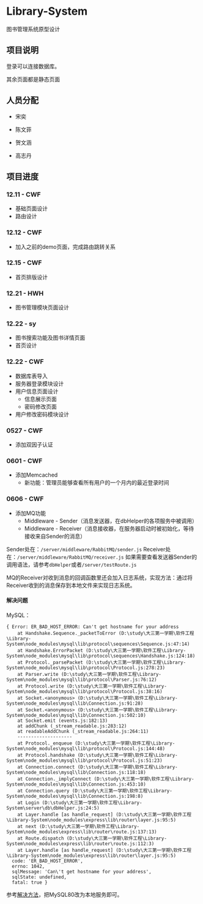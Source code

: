 # Library-System
图书管理系统原型设计

## 项目说明

登录可以连接数据库。

其余页面都是静态页面

## 人员分配

- 宋奕

- 陈文菲

- 贺文涵

- 高志丹

## 项目进度

### 12.11 - CWF

- 基础页面设计
- 路由设计

### 12.12 - CWF

- 加入之前的demo页面，完成路由跳转关系

### 12.15 - CWF

- 首页排版设计

### 12.21 - HWH

- 图书管理模块页面设计

### 12.22 - sy

- 图书搜索功能及图书详情页面
- 首页设计

### 12.22 - CWF

- 数据库表导入
- 服务器登录模块设计
- 用户信息页面设计
    + 信息展示页面
    + 密码修改页面
- 用户修改密码模块设计

### 0527 - CWF
- 添加双因子认证

### 0601 - CWF
- 添加Memcached
    + 新功能：管理员能够查看所有用户的一个月内的最近登录时间

### 0606 - CWF
- 添加MQ功能
    + Middleware - Sender（消息发送器，在dbHelper的各项服务中被调用）
    + Middleware - Receiver（消息接收器，在服务器启动时被初始化，等待接收来自Sender的消息）

Sender处在：`/server/middleware/RabbitMQ/sender.js`
Receiver处在：`/server/middleware/RabbitMQ/receiver.js`
如果需要查看发送器Sender的调用语法，请参考`dbHelper`或者`/server/testRoute.js`

MQ的Receiver对收到消息的回调函数里还会加入日志系统，实现方法：通过将Receiver收到的消息保存到本地文件来实现日志系统。

#### 解决问题

MySQL：
```
{ Error: ER_BAD_HOST_ERROR: Can't get hostname for your address
    at Handshake.Sequence._packetToError (D:\study\大三第一学期\软件工程\Library-System\node_modules\mysql\lib\protocol\sequences\Sequence.js:47:14)
    at Handshake.ErrorPacket (D:\study\大三第一学期\软件工程\Library-System\node_modules\mysql\lib\protocol\sequences\Handshake.js:124:18)
    at Protocol._parsePacket (D:\study\大三第一学期\软件工程\Library-System\node_modules\mysql\lib\protocol\Protocol.js:278:23)
    at Parser.write (D:\study\大三第一学期\软件工程\Library-System\node_modules\mysql\lib\protocol\Parser.js:76:12)
    at Protocol.write (D:\study\大三第一学期\软件工程\Library-System\node_modules\mysql\lib\protocol\Protocol.js:38:16)
    at Socket.<anonymous> (D:\study\大三第一学期\软件工程\Library-System\node_modules\mysql\lib\Connection.js:91:28)
    at Socket.<anonymous> (D:\study\大三第一学期\软件工程\Library-System\node_modules\mysql\lib\Connection.js:502:10)
    at Socket.emit (events.js:182:13)
    at addChunk (_stream_readable.js:283:12)
    at readableAddChunk (_stream_readable.js:264:11)
    --------------------
    at Protocol._enqueue (D:\study\大三第一学期\软件工程\Library-System\node_modules\mysql\lib\protocol\Protocol.js:144:48)
    at Protocol.handshake (D:\study\大三第一学期\软件工程\Library-System\node_modules\mysql\lib\protocol\Protocol.js:51:23)
    at Connection.connect (D:\study\大三第一学期\软件工程\Library-System\node_modules\mysql\lib\Connection.js:118:18)
    at Connection._implyConnect (D:\study\大三第一学期\软件工程\Library-System\node_modules\mysql\lib\Connection.js:453:10)
    at Connection.query (D:\study\大三第一学期\软件工程\Library-System\node_modules\mysql\lib\Connection.js:198:8)
    at Login (D:\study\大三第一学期\软件工程\Library-System\server\db\dbHelper.js:24:5)
    at Layer.handle [as handle_request] (D:\study\大三第一学期\软件工程\Library-System\node_modules\express\lib\router\layer.js:95:5)
    at next (D:\study\大三第一学期\软件工程\Library-System\node_modules\express\lib\router\route.js:137:13)
    at Route.dispatch (D:\study\大三第一学期\软件工程\Library-System\node_modules\express\lib\router\route.js:112:3)
    at Layer.handle [as handle_request] (D:\study\大三第一学期\软件工程\Library-System\node_modules\express\lib\router\layer.js:95:5)
  code: 'ER_BAD_HOST_ERROR',
  errno: 1042,
  sqlMessage: 'Can\'t get hostname for your address',
  sqlState: undefined,
  fatal: true }
```

参考[解决方法](https://blog.csdn.net/zzti_erlie/article/details/53227343)，把MySQL80改为本地服务即可。

